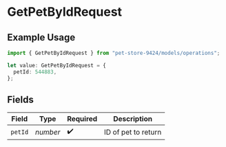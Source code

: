 # GetPetByIdRequest

## Example Usage

```typescript
import { GetPetByIdRequest } from "pet-store-9424/models/operations";

let value: GetPetByIdRequest = {
  petId: 544883,
};
```

## Fields

| Field               | Type                | Required            | Description         |
| ------------------- | ------------------- | ------------------- | ------------------- |
| `petId`             | *number*            | :heavy_check_mark:  | ID of pet to return |